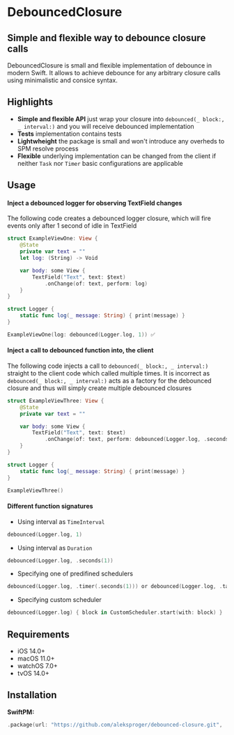 # DebouncedClosure
## Simple and flexible way to debounce closure calls

DebouncedClosure is small and flexible implementation of debounce in modern Swift. 
It allows to achieve debounce for any arbitrary closure calls using minimalistic and consice syntax.

## Highlights

* **Simple and flexible API** just wrap your closure into `debounced(_ block:, _ interval:)` and you will receive debounced implementation
* **Tests** implementation contains tests
* **Lightwheight** the package is small and won't introduce any overheds to SPM resolve process
* **Flexible** underlying implementation can be changed from the client if neither `Task` nor `Timer` basic configurations are applicable


## Usage

#### Inject a debounced logger for observing TextField changes

The following code creates a debounced logger closure, which will fire events only after 1 second of idle in TextField

```swift
struct ExampleViewOne: View {
    @State 
    private var text = ""
    let log: (String) -> Void

    var body: some View {
        TextField("Text", text: $text)
            .onChange(of: text, perform: log)
    }
}

struct Logger {
    static func log(_ message: String) { print(message) }
}

ExampleViewOne(log: debounced(Logger.log, 1)) ✅

```

#### Inject a call to debounced function into, the client

The following code injects a call to `debounced(_ block:, _ interval:)` straight to the client code which called multiple times. 
It is incorrect as `debounced(_ block:, _ interval:)` acts as a factory for the debounced closure and thus will simply create multiple debounced closures

```swift
struct ExampleViewThree: View {
    @State 
    private var text = ""

    var body: some View {
        TextField("Text", text: $text)
            .onChange(of: text, perform: debounced(Logger.log, .seconds(1))) ❌
    }
}

struct Logger {
    static func log(_ message: String) { print(message) }
}

ExampleViewThree()

```

#### Different function signatures

- Using interval as `TimeInterval`
```swift
debounced(Logger.log, 1)
```
- Using interval as `Duration`
```swift
debounced(Logger.log, .seconds(1))
```

- Specifying one of predifined schedulers
```swift
debounced(Logger.log, .timer(.seconds(1))) or debounced(Logger.log, .task(.seconds(1)))
```

- Specifying custom scheduler
```swift
debounced(Logger.log) { block in CustomScheduler.start(with: block) }
```

## Requirements

* iOS 14.0+
* macOS 11.0+
* watchOS 7.0+
* tvOS 14.0+

## Installation

**SwiftPM:**

```swift
.package(url: "https://github.com/aleksproger/debounced-closure.git", .upToNextMajor(from: "1.0.0"))
```
